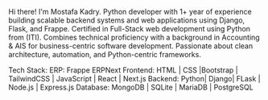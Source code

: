 Hi there! I'm Mostafa Kadry.
Python developer with 1+ year of experience building scalable backend systems and web applications using Django,
Flask, and Frappe. Certified in Full-Stack web development using Python from (ITI). Combines technical proficiency
with a background in Accounting & AIS for business-centric software development. Passionate about clean
architecture, automation, and Python-centric frameworks.

Tech Stack:
ERP: Frappe ERPNext
Frontend: HTML | CSS |Bootstrap | TailwindCSS | JavaScript | React | Next.js
Backend: Python| Django| FLask | Node.js | Express.js
Database: MongoDB | SQLite | MariaDB | PostgreSQL

